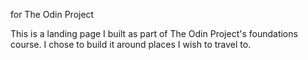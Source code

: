 for The Odin Project

This is a landing page I built as part of The Odin Project's foundations course. I chose to build it around places I wish to travel to.